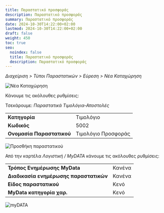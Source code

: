 ```yaml
---
title: Παραστατικό προσφοράς
description: Παραστατικό προσφοράς
summary: Παραστατικό προσφοράς
date: 2024-10-30T14:22:00+02:00
lastmod: 2024-10-30T14:22:00+02:00
draft: false
weight: 450
toc: true
seo:
  noindex: false
  title: Παραστατικό προσφοράς
  description: Παραστατικό προσφοράς
---
```

*Διαχείριση > Τύποι Παραστατικών > Εύρεση > Νέα Καταχώρηση*

![Νέα Καταχώρηση](/images/typoi-parastatikon.jpg "Νέα Καταχώρηση")

Κάνουμε τις ακόλουθες ρυθμίσεις:

Τσεκάρουμε: *Παραστατικά Τιμολόγια-Αποστολές*

|                           |                     |
| ------------------------- | ------------------- |
| **Κατηγορία**             | Τιμολόγιο           |
| **Κωδικός**               | 5002                |
| **Ονομασία Παραστατικού** | Τιμολόγιο Προσφοράς |

![Προσθήκη παραστατικού](/images/typoi-parastatikon-add.jpg "Προσθήκη παραστατικού")

 Από την καρτέλα *Λογιστική / MyDΑΤΑ* κάνουμε τις ακόλουθες ρυθμίσεις:

|                                        |        |
| -------------------------------------- | ------ |
| **Τρόπος Ενημέρωσης MyData**           | Κανένα |
| **Διαδικασία ενημέρωσης παραστατικών** | Κανένα |
| **Είδος παραστατικού**                 | Κενό   |
| **MyData κατηγορία χαρ.**              | Κενό   |

![myDATA](/images/typoi-parastatikon-mydatajpg.jpg "myDATA")
